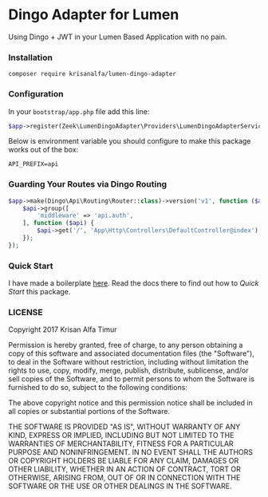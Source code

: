 # Dingo Adapter for Lumen
Using Dingo + JWT in your Lumen Based Application with no pain.

### Installation

```
composer require krisanalfa/lumen-dingo-adapter
```

### Configuration

In your `bootstrap/app.php` file add this line:

```php
$app->register(Zeek\LumenDingoAdapter\Providers\LumenDingoAdapterServiceProvider::class);
```

Below is environment variable you should configure to make this package works out of the box:

```env
API_PREFIX=api
```

### Guarding Your Routes via Dingo Routing

```php
$app->make(Dingo\Api\Routing\Router::class)->version('v1', function ($api) {
    $api->group([
        'middleware' => 'api.auth',
    ], function ($api) {
        $api->get('/', 'App\Http\Controllers\DefaultController@index');
    });
});
```

### Quick Start

I have made a boilerplate [here](https://github.com/krisanalfa/lumen-jwt). Read the docs there to find out how to _Quick Start_ this package.


### LICENSE
Copyright 2017 Krisan Alfa Timur

Permission is hereby granted, free of charge, to any person obtaining a copy of this software and associated documentation files (the "Software"), to deal in the Software without restriction, including without limitation the rights to use, copy, modify, merge, publish, distribute, sublicense, and/or sell copies of the Software, and to permit persons to whom the Software is furnished to do so, subject to the following conditions:

The above copyright notice and this permission notice shall be included in all copies or substantial portions of the Software.

THE SOFTWARE IS PROVIDED "AS IS", WITHOUT WARRANTY OF ANY KIND, EXPRESS OR IMPLIED, INCLUDING BUT NOT LIMITED TO THE WARRANTIES OF MERCHANTABILITY, FITNESS FOR A PARTICULAR PURPOSE AND NONINFRINGEMENT. IN NO EVENT SHALL THE AUTHORS OR COPYRIGHT HOLDERS BE LIABLE FOR ANY CLAIM, DAMAGES OR OTHER LIABILITY, WHETHER IN AN ACTION OF CONTRACT, TORT OR OTHERWISE, ARISING FROM, OUT OF OR IN CONNECTION WITH THE SOFTWARE OR THE USE OR OTHER DEALINGS IN THE SOFTWARE.
